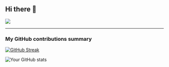 ## Hi there 👋

![](https://komarev.com/ghpvc/?username=jonrandahl&color=blueviolet&style=for-the-badge&base=1000&abbreviated=true)

---
<h3>My GitHub contributions summary</h3>

[![GitHub Streak](https://github-readme-streak-stats-2025.vercel.app?user=jonrandahl&theme=cobolt&hide_border=true)](https://git.io/streak-stats)

![Your GitHub stats](https://github-readme-stats.vercel.app/api?username=jonrandahl&hide_border=true&show_icons=true&bg_color=151515&title_color=fb4362&icon_color=fb4362&text_bold=false&text_color=9e9e9e)

<!--
**jonrandahl/jonrandahl** is a ✨ _special_ ✨ repository because its `README.md` (this file) appears on your GitHub profile.

Here are some ideas to get you started:

- 🔭 I’m currently working on ...
- 🌱 I’m currently learning ...
- 👯 I’m looking to collaborate on ...
- 🤔 I’m looking for help with ...
- 💬 Ask me about ...
- 📫 How to reach me: ...
- 😄 Pronouns: ...
- ⚡ Fun fact: ...
-->
